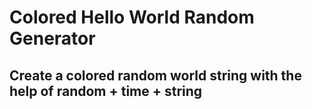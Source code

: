 # Colored Hello World Random Generator

## Create a colored random world string with the help of random + time + string
